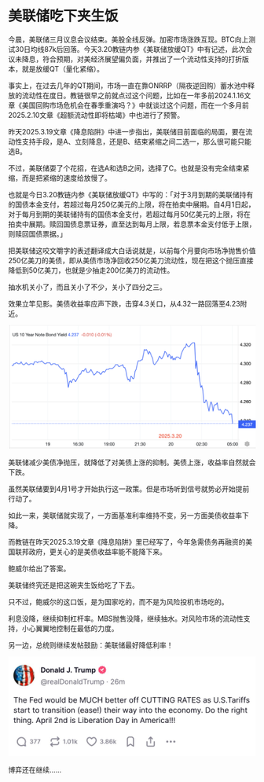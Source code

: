 # 美联储吃下夹生饭

今晨，美联储三月议息会议结束。美股全线反弹。加密市场涨跌互现。BTC向上测试30日均线87k后回落。今天3.20教链内参《美联储放缓QT》中有记述，此次会议未降息，符合预期，对美经济展望偏负面，并推出了一个流动性支持的打折版本，就是放缓QT（量化紧缩）。

事实上，在过去几年的QT期间，市场一直在靠ONRRP（隔夜逆回购）蓄水池中释放的流动性在度日。教链很早之前就点过这个问题，比如在一年多前2024.1.16文章《美国回购市场危机会在春季重演吗？》中就谈过这个问题，而在一个多月前2025.2.10文章《超额流动性即将枯竭》中也进行了预警。

昨天2025.3.19文章《降息陷阱》中进一步指出，美联储目前面临的局面，要在流动性支持手段，是A、立刻降息，还是B、结束紧缩之间二选一，那么很可能只能选B。

不过，美联储耍了个花招，在选A和选B之间，选择了C。也就是没有完全结束紧缩，而是把紧缩的速度给放慢了。

也就是今日3.20教链内参《美联储放缓QT》中写的：「对于3月到期的美联储持有的国债本金支付，若超过每月250亿美元的上限，将在拍卖中展期。自4月1日起，对于每月到期的美联储持有的国债本金支付，若超过每月50亿美元的上限，将在拍卖中展期。赎回国债息票证券，直至达到每月上限，若息票本金支付低于上限，则赎回国债票据。」

把美联储这咬文嚼字的表述翻译成大白话说就是，以前每个月要向市场净抛售价值250亿美刀的美债，即从美债市场净回收250亿美刀流动性，现在把这个抛压直接降低到50亿美刀，也就是少抽走200亿美刀的流动性。

抽水机关小了，而且关小了不少，关小了四分之三。

效果立竿见影。美债收益率应声下跌，击穿4.3关口，从4.32一路回落至4.23附近。

![](2025-03-20-A01.png)

美联储减少美债净抛压，就降低了对美债上涨的抑制。美债上涨，收益率自然就会下跌。

虽然美联储要到4月1号才开始执行这一政策。但是市场听到信号就势必开始提前行动了。

如此一来，美联储就实现了，一方面基准利率维持不变，另一方面美债收益率下降。

而教链在昨天2025.3.19文章《降息陷阱》里已经写了，今年急需债务再融资的美国联邦政府，更关心的是美债收益率能不能降下来。

鲍威尔给出了答案。

美联储终究还是把这碗夹生饭给吃了下去。

只不过，鲍威尔的这口饭，是为国家吃的，而不是为风险投机市场吃的。

利息没降，继续抑制杠杆率。MBS抛售没降，继续抽水。对风险市场的流动性支持，小心翼翼地控制在最低的力度。

另一边，总统则继续发帖鼓励：美联储最好降低利率！

![](2025-03-20-A02.jpeg)

博弈还在继续……
